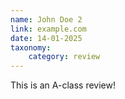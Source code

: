 ```yaml
---
name: John Doe 2
link: example.com
date: 14-01-2025
taxonomy:
    category: review
---
```


This is an A-class review!

